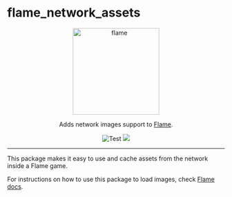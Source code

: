 # flame_network_assets

<!-- markdownlint-disable MD013 -->
<p align="center">
  <a href="https://flame-engine.org">
    <img alt="flame" width="200px" src="https://user-images.githubusercontent.com/6718144/101553774-3bc7b000-39ad-11eb-8a6a-de2daa31bd64.png">
  </a>
</p>

<p align="center">
Adds network images support to <a href="https://github.com/flame-engine/flame">Flame</a>.
</p>

<p align="center">
  <img src="https://github.com/flame-engine/flame_network_image/workflows/Lint/badge.svg?branch=master&event=push" alt="Test" />
  <a title="Discord" href="https://discord.gg/pxrBmy4" ><img src="https://img.shields.io/discord/509714518008528896.svg" /></a>
</p>
<!-- markdownlint-enable MD013 -->

---

This package makes it easy to use and cache assets from the network inside a Flame game.

For instructions on how to use this package to load images,
check [Flame docs](https://docs.flame-engine.org/1.6.0/bridge_packages/flame_network_assets/flame_network_assets.html).
